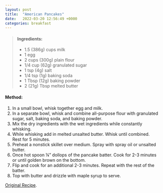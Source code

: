 ```yaml
---
layout: post
title:  "American Pancakes"
date:   2022-03-20 12:56:49 +0000
categories: breakfast
---
```

> #### Ingredients:
> 
> - 1.5 (386g) cups milk 
> - 1 egg 
> - 2 cups (300g) plain flour 
> - 1/4 cup (62g) granulated sugar 
> - 1 tsp (4g) salt 
> - 1/4 tsp (1g) baking soda 
> - 1 Tbsp (12g) baking powder 
> - 2 (21g) Tbsp melted butter

#### Method:

1. In a small bowl, whisk together egg and milk.
2. In a separate bowl, whisk and combine all-purpose flour with granulated sugar, salt, baking soda, and baking powder.
3. Mix the dry ingredients with the wet ingredients while constantly whisking. 
4. While whisking add in melted unsalted butter. Whisk until combined. Rest for 5 minutes.
5. Preheat a nonstick skillet over medium. Spray with spray oil or unsalted butter.
6. Once hot spoon ¼” dollops of the pancake batter. Cook for 2-3 minutes or until golden brown on the bottom. 
7. Flip and cook for an additional 2-3 minutes. Repeat with the rest of the batter. 
8. Top with butter and drizzle with maple syrup to serve. 

[Original Recipe][original-recipe].

[original-recipe]: https://www.joshuaweissman.com/post/pancakes
